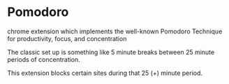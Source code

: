 # Pomodoro
chrome extension which implements the well-known Pomodoro Technique for productivity, focus, and concentration

The classic set up is something like 5 minute breaks between 25 minute periods of concentration.

This extension blocks certain sites during that 25 (+) minute period.